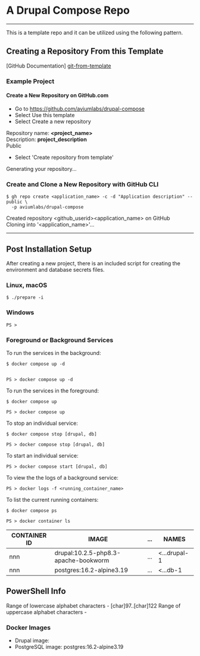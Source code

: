 # A Drupal Compose Repo


---


This is a template repo and it can be utilized using the following pattern. 


## Creating a Repository From this Template


[GitHub Documentation] [git-from-template]


### Example Project


#### Create a New Repository on GitHub.com


- Go to https://github.com/aviumlabs/drupal-compose
- Select Use this template
- Select Create a new repository


Repository name: __<project_name>__  
Description: __project_description__  
Public  


- Select 'Create repository from template'


Generating your repository...


### Create and Clone a New Repository with GitHub CLI


    $ gh repo create <application_name> -c -d "Application description" --public \
      -p aviumlabs/drupal-compose 


Created repository \<github\_userid\>\<application\_name\>  on GitHub  
Cloning into '\<application\_name\>'...  


---


## Post Installation Setup 


After creating a new project, there is an included script for creating the 
environment and database secrets files. 


### Linux, macOS


    $ ./prepare -i


### Windows


    PS > 


### Foreground or Background Services



To run the services in the background:


    $ docker compose up -d


    PS > docker compose up -d



To run the services in the foreground:


    $ docker compose up

    PS > docker compose up

    
To stop an individual service:


    $ docker compose stop [drupal, db]

    PS > docker compose stop [drupal, db]


To start an individual service:


    PS > docker compose start [drupal, db]


To view the the logs of a background service:


    PS > docker logs -f <running_container_name>


To list the current running containers:


    $ docker compose ps

    PS > docker container ls



| CONTAINER ID   | IMAGE                                | ... | NAMES           |
|----------------|--------------------------------------|-----|-----------------|
| nnn            | drupal:10.2.5-php8.3-apache-bookworm | ... | \<...drupal-1   |
| nnn            | postgres:16.2-alpine3.19             | ... | \<...db-1       |



## PowerShell Info

Range of lowercase alphabet characters - [char]97..[char]122
Range of uppercase alphabet characters - 



### Docker Images


- Drupal image: 
- PostgreSQL image: postgres:16.2-alpine3.19


[git-from-template]: https://docs.github.com/en/repositories/creating-and-managing-repositories/creating-a-repository-from-a-template
